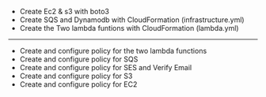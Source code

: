 - Create Ec2 & s3 with boto3
- Create SQS and Dynamodb with CloudFormation (infrastructure.yml)
- Create the Two lambda funtions with CloudFormation (lambda.yml)
---
- Create and configure policy for the two lambda functions
- Create and configure policy for SQS
- Create and configure policy for SES and Verify Email
- Create and configure policy for S3
- Create and configure policy for EC2

